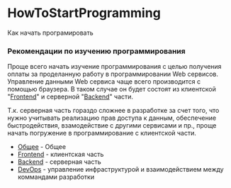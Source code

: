 # HowToStartProgramming
 Как начать програмировать

### Рекомендации по изучению программирования

Проще всего начать изучение программирования с целью получения оплаты за
проделанную работу в программировании Web сервисов.
Управление данными Web сервиса чаще всего производится с помощью браузера.
В таком случае он будет состоят из клиентской "[Frontend](front/index.md)" и 
серверной "[Backend](back/index.md)" части.

Т.к. серверная часть гораздо сложнее в разработке за счет того, что нужно
учитывать реализацию прав доступа к данным, обеспечение быстродействия,
взамодействие с другими сервисами и пр., проще начать погружение в
программирование с клиентской части.

 * [Общее](common/index.md) - Общее
 * [Frontend](front/index.md) - клиентская часть
 * [Backend](back/index.md) - серверная часть
 * [DevOps](devops/index.md) - управление инфраструктурой и взаимодействием
   между коммандами разработки
